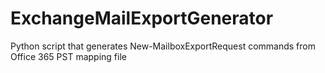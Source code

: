 # ExchangeMailExportGenerator
Python script that generates New-MailboxExportRequest commands from Office 365 PST mapping file 

